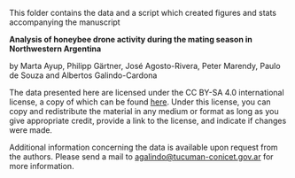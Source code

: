 This folder contains the data and a script which created figures and stats accompanying the manuscript

**Analysis of honeybee drone activity during the mating season in Northwestern Argentina**

by Marta Ayup, Philipp Gärtner, José Agosto-Rivera, Peter Marendy, Paulo de Souza and Albertos Galindo-Cardona

The data presented here are licensed under the CC BY-SA 4.0 international license, a copy of which can be found [here](https://creativecommons.org/licenses/by-sa/4.0/). Under this license, you can copy and redistribute the material in any medium or format as long as you give appropriate credit, provide a link to the license, and indicate if changes were made.

Additional information concerning the data is available upon request from the authors. Please send a mail to agalindo@tucuman-conicet.gov.ar for more information.